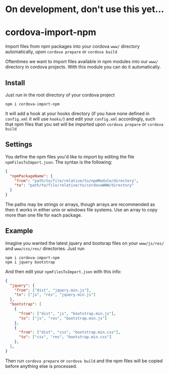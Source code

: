 # On development, don't use this yet...
# cordova-import-npm
Import files from npm packages into your cordova `www/` directory automatically, upon `cordova prepare` or `cordova build`

Oftentimes we want to import files available in npm modules into our `www/` directory in cordova projects. With this module you can do it automatically.

## Install

Just run in the root directory of your cordova project

`npm i cordova-import-npm`

It will add a hook at your hooks directory (if you have none defined in `config.xml` it will use `hooks/`) and edit your `config.xml` accordingly, such that npm files that you set will be imported upon `cordova prepare` or `cordova build`

## Settings

You define the npm files you'd like to import by editing the file `npmFilesToImport.json`. The syntax is the following:

```json
{
  "npmPackageName": {
    "from": "path/to/file/relative/to/npmModule/directory",
    "to": "path/to/file/relative/to/cordovaWWW/directory"
  }
}
```

The paths may be strings or arrays, though arrays are recommended as then it works in either unix or windows file systems.
Use an array to copy more than one file for each package.

## Example

Imagine you wanted the latest jquery and bootsrap files on your `www/js/res/` and `www/css/res/` directories. Just run

```
npm i cordova-import-npm
npm i jquery bootstrap
```

And then edit your `npmFilesToImport.json` with this info:

```json
{
  "jquery": {
    "from": ["dist", "jquery.min.js"],
    "to": ["js", "res", "jquery.min.js"]
  },
  "bootstrap": [
    {
      "from": ["dist", "js", "bootstrap.min.js"],
      "to": ["js", "res", "bootstrap.min.js"]
    },
    {
      "from": ["dist", "css", "bootstrap.min.css"],
      "to": ["css", "res", "bootstrap.min.css"]
    },
  ],
}
```

Then run `cordova prepare` or `cordova build` and the npm files will be copied before anything else is processed.
